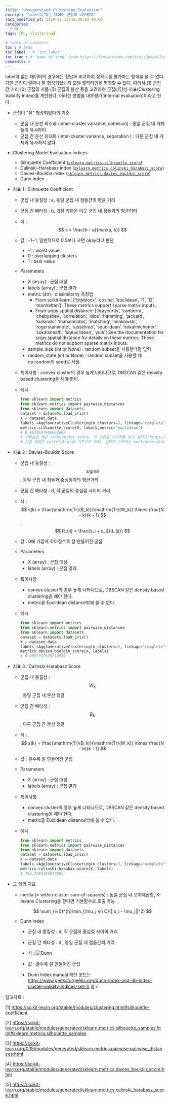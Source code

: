 ```yaml
---
title: "Unsupervised Clustering Evaluation"
excerpt: "label이 없는 데이터 군집의 내부평가"
last_modified_at: 2019-11-22T16:20:02-05:00
categories:
  - ML
tags: [ML, clustering]

# table of contents
toc : # true
toc_label : # "toc_label"
toc_icon : # "name_of_icon" from https://fontawesome.com/icons?d=gallery&s=solid&m=free
comments: # 
---
```




label이 없는 데이터의 경우에는 정답과 비교하여 정확도를 평가하는 방식을 쓸 수 없다. 다만 군집이 얼마나 잘 형성되었는지 모델 퀄리티만을 평가할 수 있다. 따라서 (1) 군집 간 거리 (2) 군집의 지름 (3) 군집의 분산 등을 고려하여 군집타당성 지표(Clustering Validity Index)를 계산한다. 이러한 방법을 내부평가(internal evaluation)이라고 한다. 

 

+ 군집이 "잘" 형성되었다의 기준
  - 군집 내 분산 최소화 (inner-cluster variance, cohesion) : 동일 군집 내 개체들이 유사하다
  -  군집 간 분산 최대화 (inter-cluster variance, separation ) : 다른 군집 내 개체와 유사하지 않다.



+ Clustering Model Evaluation Indices
  - Silhouette Coefficient ([`sklearn.metrics.silhouette_score`](https://scikit-learn.org/stable/modules/generated/sklearn.metrics.silhouette_score.html#sklearn.metrics.silhouette_score)) 
  - Calinski-Harabasz index ([`sklearn.metrics.calinski_harabasz_score`](https://scikit-learn.org/stable/modules/generated/sklearn.metrics.calinski_harabasz_score.html#sklearn.metrics.calinski_harabasz_score)) 
  - Davies-Bouldin index ([`sklearn.metrics.davies_bouldin_score`](https://scikit-learn.org/stable/modules/generated/sklearn.metrics.davies_bouldin_score.html#sklearn.metrics.davies_bouldin_score)) 
  - Dunn Index



+ 지표 1  : Silhouette Coefficient

  - 군집 내 동질성 : a, 동일 군집 내 점들간의 평균 거리

  - 군집 간 배타성 : b, 가장 가까운 이웃 군집 내 점들과의 평균거리

  - 식 : $$ s = \frac{b - a}{max(a, b)} $$

  - 값 : -1~1, 일반적으로 0.5보다 크면 okay라고 판단

    - -1 : worst value
    - 0 : overlapping clusters
    - 1 : best value

  - Parameters

    -  X (array) : 군집 대상
    - labels (array) : 군집 결과
    - metric (str) : dissimilarity 측정법
      - From scikit-learn: [‘cityblock’, ‘cosine’, ‘euclidean’, ‘l1’, ‘l2’, ‘manhattan’]. These metrics support sparse matrix inputs.
      - From scipy.spatial.distance: [‘braycurtis’, ‘canberra’, ‘chebyshev’, ‘correlation’, ‘dice’, ‘hamming’, ‘jaccard’, ‘kulsinski’, ‘mahalanobis’, ‘matching’, ‘minkowski’, ‘rogerstanimoto’, ‘russellrao’, ‘seuclidean’, ‘sokalmichener’, ‘sokalsneath’, ‘sqeuclidean’, ‘yule’] See the documentation for scipy.spatial.distance for details on these metrics. These metrics do not support sparse matrix inputs.
    - sample_size (int or None) : random subset을 사용한다면 입력
    - random_state (int or None) : random subset을 사용할 때 np.random의 seed로 사용

  - 특이사항 : convex cluster의 경우 높게 나타나므로, DBSCAN 같은 density based clustering을 해야 한다.

  - 예시

    ```python
    from sklearn import metrics
    from sklearn.metrics import pairwise_distances
    from sklearn import datasets
    dataset = datasets.load_iris()
    X = dataset.data
    labels =AgglomerativeClustering(n_clusters=3, linkage="complete", affinity="correlation").fit(x).labels_ 
    metrics.silhouette_score(X, labels,metric="euclidean") 
    # 0.4037607990862609
    # 반환값은 평균 silhouettet score, 각 군집별 스코어를 보고 싶다면 https://scikit-learn.org/stable/auto_examples/cluster/plot_kmeans_silhouette_analysis.html#sphx-glr-auto-examples-cluster-plot-kmeans-silhouette-analysis-py 참고
    # 군집 생성은 correlation을 기준으로 하되, 실루엣 스코어는 euclidean distance를 기반으로 해서 다른 두 score와 같은 방식으로 distace를 계산하도록 함.
    ```

    

    

- 지표 2 : Davies-Bouldin Score

  - 군집 내 동질성 : $$sigma$$, 동일 군집 내 점들과 중심점과의 평균거리

  - 군집 간 배타성 : d, 각 군집의 중심점 사이의 거리

  - 식 : $$ s(k) = \frac{\mathrm{Tr}(B_k)}{\mathrm{Tr}(W_k)} \times \frac{N - k}{k - 1} $$, $$ R_{ij} = \frac{s_i + s_j}{d_{ij}} $$

  - 값 : 0에 가깝게 작아질수록 잘 만들어진 군집

  - Parameters

    -  X (array) : 군집 대상
    - labels (array) : 군집 결과

  - 특이사항 

    -  convex cluster의 경우 높게 나타나므로, DBSCAN 같은 density based clustering을 해야 한다.
    - metric을 Euclidean distance밖에 쓸 수 없다.

  - 예시

    ```python
    from sklearn import metrics
    from sklearn.metrics import pairwise_distances
    from sklearn import datasets
    dataset = datasets.load_iris()
    X = dataset.data
    labels =AgglomerativeClustering(n_clusters=3, linkage="complete", affinity="correlation").fit(x).labels_
    metrics.davies_bouldin_score(X, labels)  
    # 0.9081392925214556
    ```





- 지표 3 : Calinski-Harabasz Score

  - 군집 내 동질성 : $$ W_K $$, 동일 군집 내 분산 행렬

  - 군집 간 배타성 : $$ B_K $$, 다른 군집 간 분산 행렬

  - 식 : $$ s(k) = \frac{\mathrm{Tr}(B_k)}{\mathrm{Tr}(W_k)} \times \frac{N - k}{k - 1} $$

  - 값 : 클수록 잘 만들어진 군집

  - Parameters

    -  X (array) : 군집 대상
    - labels (array) : 군집 결과

  - 특이사항 

    -  convex cluster의 경우 높게 나타나므로, DBSCAN 같은 density based clustering을 해야 한다.
    - metric을 Euclidean distance밖에 쓸 수 없다.

  - 예시

    ```python
    from sklearn import metrics
    from sklearn.metrics import pairwise_distances
    from sklearn import datasets
    dataset = datasets.load_iris()
    X = dataset.data
    labels =AgglomerativeClustering(n_clusters=3, linkage="complete", affinity="correlation").fit(x).labels_
    metrics.calinski_harabaz_score(X, labels)  
    # 358.2588384870082
    ```

    



- 그 외의 지표

  - inertia (= within-cluster sum-of-squares) : 동일 군집 내 오차제곱합, K-means Clustering을 한다면 기본함수로 호출 가능

    $$ \sum_{i=0}^{n}\min_{\mu_j \in C}(||x_i - \mu_j||^2) $$

  - Dunn index 

    - 군집 내 동질성 : d, 각 군집의 중심점 사이의 거리
    - 군집 간 배타성 : d', 동일 군집 내 점들간의 거리

    - 식 : ![Dunn](https://wikimedia.org/api/rest_v1/media/math/render/svg/420730949ae2ca35dc53316964f9c054030026ae)
    - 값 : 클수록 잘 만들어진 군집
    - Dunn Index manual 계산 코드는  https://www.geeksforgeeks.org/dunn-index-and-db-index-cluster-validity-indices-set-1/  참고





참고자료 :

[1] https://scikit-learn.org/stable/modules/clustering.html#silhouette-coefficient 

[2] https://scikit-learn.org/stable/modules/generated/sklearn.metrics.silhouette_samples.html#sklearn.metrics.silhouette_samples 

[3] https://scikit-learn.org/0.15/modules/generated/sklearn.metrics.pairwise.pairwise_distances.html 

[4]  https://scikit-learn.org/stable/modules/generated/sklearn.metrics.davies_bouldin_score.html 

[5]  https://scikit-learn.org/stable/modules/generated/sklearn.metrics.calinski_harabasz_score.html 
